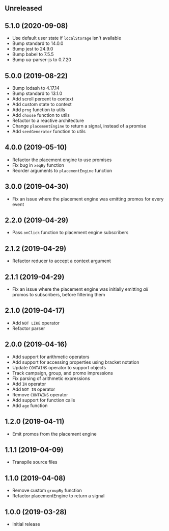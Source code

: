 ## Unreleased

## 5.1.0 (2020-09-08)

* Use default user state if `localStorage` isn't available
* Bump standard to 14.0.0
* Bump jest to 24.9.0
* Bump babel to 7.5.5
* Bump ua-parser-js to 0.7.20

## 5.0.0 (2019-08-22)

* Bump lodash to 4.17.14
* Bump standard to 13.1.0
* Add scroll percent to context
* Add custom state to context
* Add `prng` function to utils
* Add `choose` function to utils
* Refactor to a reactive architecture
* Change `placementEngine` to return a signal, instead of a promise
* Add `seedGenerator` function to utils

## 4.0.0 (2019-05-10)

* Refactor the placement engine to use promises
* Fix bug in `xeqBy` function
* Reorder arguments to `placementEngine` function

## 3.0.0 (2019-04-30)

* Fix an issue where the placement engine was emitting promos for every event

## 2.2.0 (2019-04-29)

* Pass `onClick` function to placement engine subscribers

## 2.1.2 (2019-04-29)

* Refactor reducer to accept a context argument

## 2.1.1 (2019-04-29)

* Fix an issue where the placement engine was initially emitting _all_ promos to subscribers, before filtering them

## 2.1.0 (2019-04-17)

* Add `NOT LIKE` operator
* Refactor parser

## 2.0.0 (2019-04-16)

* Add support for arithmetic operators
* Add support for accessing properties using bracket notation
* Update `CONTAINS` operator to support objects
* Track campaign, group, and promo impressions
* Fix parsing of arithmetic expressions
* Add `IN` operator
* Add `NOT IN` operator
* Remove `CONTAINS` operator
* Add support for function calls
* Add `age` function

## 1.2.0 (2019-04-11)

* Emit promos from the placement engine

## 1.1.1 (2019-04-09)

* Transpile source files

## 1.1.0 (2019-04-08)

* Remove custom `groupBy` function
* Refactor placementEngine to return a signal

## 1.0.0 (2019-03-28)

* Initial release
